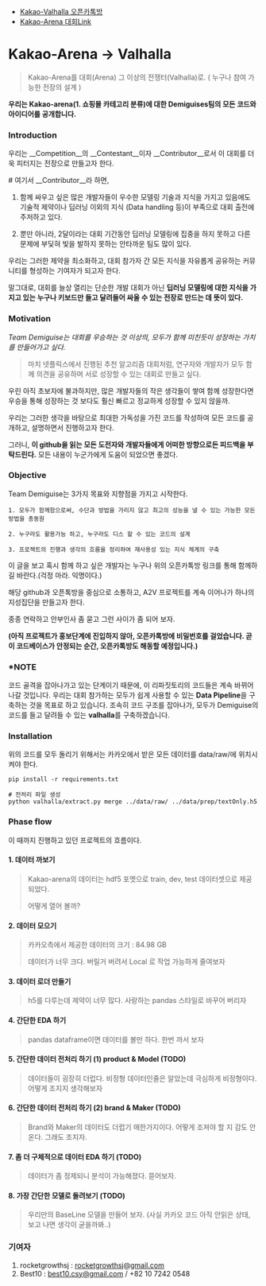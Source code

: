 * [Kakao-Valhalla 오픈카톡방](https://open.kakao.com/o/go6Idb4)
* [Kakao-Arena 대회Link](https://arena.kakao.com/c/1)

# Kakao-Arena -> Valhalla

> Kakao-Arena를 대회(Arena) 그 이상의 전쟁터(Valhalla)로. ( 누구나 참여 가능한 전장의 설계 )

__우리는 Kakao-arena(1. 쇼핑몰 카테고리 분류)에 대한 Demiguises팀의 모든 코드와 아이디어를 공개합니다.__



### Introduction

우리는 __Competition__의 __Contestant__이자 __Contributor__로서 이 대회를 더욱 피터지는 전장으로 만들고자 한다.

\# 여기서 __Contributor__라 하면,

1. 함께 싸우고 싶은 많은 개발자들이 우수한 모델링 기술과 지식을 가지고 있음에도 기술적 제약이나 딥러닝 이외의 지식 (Data handling 등)이 부족으로 대회 출전에 주저하고 있다.

2. 뿐만 아니라, 2달이라는 대회 기간동안 딥러닝 모델링에 집중을 하지 못하고 다른 문제에 부딫혀 빛을 발하지 못하는 안타까운 팀도 많이 있다.

우리는 그러한 제약을 최소화하고, 대회 참가자 간 모든 지식을 자유롭게 공유하는 커뮤니티를 형성하는 기여자가 되고자 한다.

말그대로, 대회를 늘상 열리는 단순한 개발 대회가 아닌 **딥러닝 모델링에 대한 지식을 가지고 있는 누구나 키보드만 들고 달려들어 싸울 수 있는 전장로 만드는 데 뜻이 있다.**



### Motivation

*Team Demiguise는 대회를 우승하는 것 이상의, 모두가 함께 미친듯이 성장하는 가치를 만들어가고 싶다.*

> 마치 넷플릭스에서 진행된 추천 알고리즘 대회처럼, 연구자와 개발자가 모두 함께 의견을 공유하며 서로 성장할 수 있는 대회로 만들고 싶다.

우린 아직 초보자에 불과하지만,  많은 개발자들의 작은 생각들이 쌓여 함께 성장한다면 우승을 통해 성장하는 것 보다도 훨신 빠르고 정교하게 성장할 수 있지 않을까.

우리는 그러한 생각을 바탕으로 최대한 가독성을 가진 코드를 작성하여 모든 코드를 공개하고, 설명하면서 진행하고자 한다.

그러니, **이 github을 읽는 모든 도전자와 개발자들에게 어떠한 방향으로든 피드백을 부탁드린다.** 모든 내용이 누군가에게 도움이 되었으면 좋겠다. 



### Objective

Team Demiguise는 3가지 목표와 지향점을 가지고 시작한다.

```    
1. 모두가 함께함으로써, 수단과 방법을 가리지 않고 최고의 성능을 낼 수 있는 가능한 모든 방법을 총동원
    
2. 누구라도 활용가능 하고, 누구라도 디스 할 수 있는 코드의 설계
    
3. 프로젝트의 진행과 생각의 흐름을 정리하여 재사용성 있는 지식 체계의 구축
```

이 글을 보고 혹시 함께 하고 싶은 개발자는 누구나 위의 오픈카톡방 링크를 통해 함께하길 바란다.(걱정 마라. 익명이다.)

해당 github과 오픈톡방을 중심으로 소통하고, A2V 프로젝트를 계속 이어나가 하나의 지성집단을 만들고자 한다.

종종 연락하고 안부인사 좀 묻고 그런 사이가 좀 되어 보자. 

__(아직 프로젝트가 홍보단계에 진입하지 않아, 오픈카톡방에 비밀번호를 걸었습니다. 곧 이 코드베이스가 안정되는 순간, 
오픈카톡방도 해동할 예정입니다.)__



### *NOTE

코드 골격을 잡아나가고 있는 단계이기 때문에, 이 리파짓토리의 코드들은 계속 바뀌어 나갈 것입니다.
우리는 대회 참가하는 모두가 쉽게 사용할 수 있는 **Data Pipeline**을 구축하는 것을 목표로 하고 있습니다.
조속히 코드 구조를 잡아나가, 모두가 Demiguise의 코드를 들고 달려들 수 있는 **valhalla**를 구축하겠습니다.



### Installation

위의 코드를 모두 돌리기 위해서는 카카오에서 받은 모든 데이터를 data/raw/에 위치시켜야 한다.
```shell
pip install -r requirements.txt

# 전처리 파일 생성
python valhalla/extract.py merge ../data/raw/ ../data/prep/textOnly.h5
```



### Phase flow



이 때까지 진행하고 있던 프로젝트의 흐름이다.

#### 1. 데이터 까보기 

>  Kakao-arena의 데이터는 hdf5 포멧으로 train, dev, test 데이터셋으로 제공되었다.
>
> 어떻게 열어 볼까?

#### 2. 데이터 모으기

> 카카오측에서 제공한 데이터의 크기 : 84.98 GB
>
> 데이터가 너무 크다. 버릴거 버려서 Local 로 작업 가능하게 줄여보자

#### 3. 데이터 로더 만들기
> h5를 다루는데 제약이 너무 많다. 사랑하는 pandas 스타일로 바꾸어 버리자 

#### 4. 간단한 EDA 하기
>  pandas dataframe이면 데이터를 볼만 하다. 한번 까서 보자

#### 5. 간단한 데이터 전처리 하기 (1) product & Model (TODO)
>  데이터들이 굉장히 더럽다. 비정형 데이터인줄은 알았는데 극심하게 비정형이다. 어떻게 조지지 생각해보자

#### 6. 간단한 데이터 전처리 하기 (2) brand & Maker (TODO)
>  Brand와 Maker의 데이터도 더럽기 매한가지이다. 어떻게 조져야 할 지 감도 안온다. 그래도 조지자. 

#### 7. 좀 더 구체적으로 데이터 EDA 하기 (TODO)
>  데이터가 좀 정제되니 분석이 가능해졌다. 뜯어보자. 

#### 8. 가장 간단한 모델로 돌려보기 (TODO)
> 우리만의 BaseLine 모델을 만들어 보자. (사실 카카오 코드 아직 안읽은 상태, 보고 나면 생각이 굳을까봐..)



### 기여자

1. rocketgrowthsj : rocketgrowthsj@gmail.com
2. Best10 : best10.csy@gmail.com / +82 10 7242 0548
